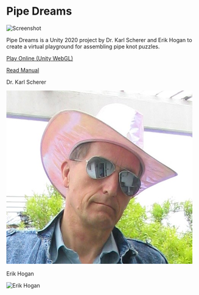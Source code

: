 # Pipe Dreams

![Screenshot](screenshot.png)

Pipe Dreams is a Unity 2020 project by Dr. Karl Scherer and Erik Hogan to create a virtual playground for assembling pipe knot puzzles.  

[Play Online (Unity WebGL)](https://earok.github.io/pipedreams/)

[Read Manual](MANUAL)

Dr. Karl Scherer

![Dr. Karl Scherer](Karl.JPG)

Erik Hogan

![Erik Hogan](Erik.jpg)
